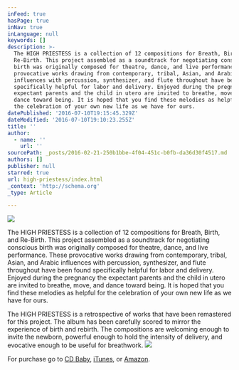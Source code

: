 ```yaml
---
inFeed: true
hasPage: true
inNav: true
inLanguage: null
keywords: []
description: >-
  The HIGH PRIESTESS is a collection of 12 compositions for Breath, Birth, and
  Re-Birth. This project assembled as a soundtrack for negotiating conscious
  birth was originally composed for theatre, dance, and live performance. These
  provocative works drawing from contemporary, tribal, Asian, and Arabic
  influences with percussion, synthesizer, and flute throughout have been found
  specifically helpful for labor and delivery. Enjoyed during the pregnancy the
  expectant parents and the child in utero are invited to breathe, move, and
  dance toward being. It is hoped that you find these melodies as helpful for
  the celebration of your own new life as we have for ours.
datePublished: '2016-07-10T19:15:45.329Z'
dateModified: '2016-07-10T19:10:23.255Z'
title: ''
author:
  - name: ''
    url: ''
sourcePath: _posts/2016-02-21-250b1bbe-4f04-451c-b0fb-da36d30f4517.md
authors: []
publisher: null
starred: true
url: high-priestess/index.html
_context: 'http://schema.org'
_type: Article

---
```

![](https://the-grid-user-content.s3-us-west-2.amazonaws.com/04c32af5-047f-408f-a443-323481d08965.jpg)

The HIGH PRIESTESS is a collection of 12 compositions for Breath, Birth, and Re-Birth. This project assembled as a soundtrack for negotiating conscious birth was originally composed for theatre, dance, and live performance. These provocative works drawing from contemporary, tribal, Asian, and Arabic influences with percussion, synthesizer, and flute throughout have been found specifically helpful for labor and delivery. Enjoyed during the pregnancy the expectant parents and the child in utero are invited to breathe, move, and dance toward being. It is hoped that you find these melodies as helpful for the celebration of your own new life as we have for ours.

The HIGH PRIESTESS is a retrospective of works that have been remastered for this project. The album has been carefully scored to mirror the experience of birth and rebirth. The compositions are welcoming enough to invite the newborn, powerful enough to hold the intensity of delivery, and evocative enough to be useful for breathwork.
![](https://s3-us-west-2.amazonaws.com/the-grid-img/p/6e3b39ab58e8b4e4ddfa32091c03aaeb89455ca5.jpg)

For purchase go to [CD Baby][0], [iTunes][1], or [Amazon][2].

[0]: http://www.cdbaby.com/cd/ramyers/from/neverendingwonder
[1]: https://itunes.apple.com/us/album/high-priestess/id189273692
[2]: http://www.amazon.com/Robert-%C3%86olus-Myers/e/B001LIB3WY
